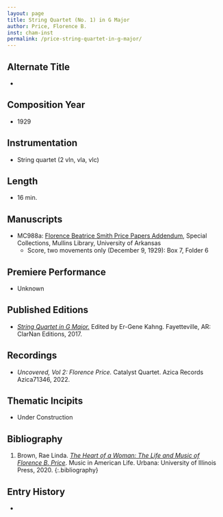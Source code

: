 ```yaml
---
layout: page
title: String Quartet (No. 1) in G Major
author: Price, Florence B.
inst: cham-inst
permalink: /price-string-quartet-in-g-major/
---
```


## Alternate Title
- 

## Composition Year
- 1929

## Instrumentation
- String quartet (2 vln, vla, vlc)

## Length
- 16 min.

## Manuscripts
- MC988a: <a href="https://uark.as.atlas-sys.com/repositories/2/resources/1522" target="_blank">Florence Beatrice Smith Price Papers Addendum</a>, Special Collections, Mullins Library, University of Arkansas
    * Score, two movements only (December 9, 1929): Box 7, Folder 6

## Premiere Performance
- Unknown

## Published Editions
- <a href="https://www.classicalvocalrep.com/products/String-Quartet-in-G-Major-1929-SCORE-AND-PARTS-384537.html" target="_blank">*String Quartet in G Major.*</a> Edited by Er-Gene Kahng. Fayetteville, AR: ClarNan Editions, 2017.

## Recordings
- *Uncovered, Vol 2: Florence Price.* Catalyst Quartet. Azica Records Azica71346, 2022.

## Thematic Incipits
- Under Construction

## Bibliography
1. Brown, Rae Linda. <a href="https://www.worldcat.org/title/1122800180" target="_blank">*The Heart of a Woman: The Life and Music of Florence B. Price*</a>. Music in American Life. Urbana: University of Illinois Press, 2020.
{:.bibliography}

## Entry History
- 
